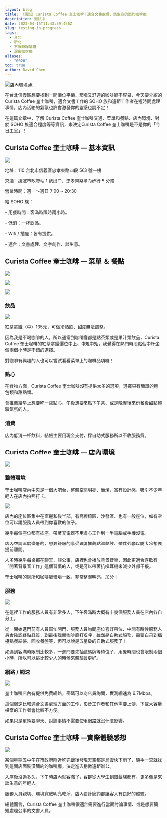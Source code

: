 ```yaml
---
layout: blog
title: （測試）Curista Coffee 奎士咖啡｜適合文書處理、談生意的簡約咖啡廳
description: 測試中
date: 2023-04-15T11:43:59.456Z
slug: testing-in-progress
tags:
  - 台北
  - 新北
  - 不限時咖啡廳
  - 深夜咖啡廳
aliases:
  - "0020"
toc: true
author: David Chen
---
```

![店內環境alt](https://lh5.googleusercontent.com/DRypKsTeVA2yMFlyxFTqxxumeipvLg1fioevUCdePxmZOhd2WNyx_L7H-cPZMOA96Yh4h7vUzKwhiHc5V26JRfmVnzAudtAUWnjSVUDKfWAJb2_vi2NngNCImxz6Hqh-QVT_FWtadG-_M8tv3OOmQkA "店內環境title")

在台北信義區想要找到一間價位平價、環境又舒適的咖啡廳不容易，今天要介紹的 Curista Coffee 奎士咖啡，適合文書工作的 SOHO 族和遠距工作者在短時間處理事情，店內活絡的氣氛也許會激發你的靈感也說不定！

在這篇文章中，了解 Curista Coffee 奎士咖啡交通、菜單和餐點、店內環境、對於 SOHO 族適合程度等等資訊，來決定Curista Coffee 奎士咖啡是不是你的「今日工室」！

## Curista Coffee 奎士咖啡 — 基本資訊

![](https://lh6.googleusercontent.com/4Zh01VSdqwKkX2jaX0NUGlEjYSdSP5PRapjptx4h2GTB-J44QayoDzbf8Zja7XL4g-1nFw4q1MdCIrl2ue6ShNISwQJpHHnaEFLAzPLAhMC3Sa6MpxikZCE362wlzBNTAb7lLSvqTMKgxjq3Uu-XQJc)

地址：110 台北市信義區忠孝東路四段 563 號一樓

交通：捷運市政府站 1 號出口，忠孝東路順向步行 5 分鐘

營業時間：週一～週日 7:00 ~ 20:30

給 SOHO 族：

\- 用餐時間：客滿時限時兩小時。

\- 低消：一杯飲品。

\- Wifi / 插座：皆有提供。

\- 適合：文書處理、文字創作、談生意。

## Curista Coffee 奎士咖啡 — 菜單 ＆ 餐點

![](https://lh3.googleusercontent.com/WfdOw40-yDFoIjKh6XlYTW4mGPEsLNg5pZodOGS_zYO27agOwhDE4-JNaXjZa_-7Zz_jT7tVWr7Y__P12_0mQPs5uUKRmax2QpmvV5Nk6m56hlQHiTJRlS9EXqPWRmY5ZgnnbYLbhuFb9uQNQDt398o)

![](https://lh4.googleusercontent.com/1HZI2uzvgAQfD1kgBZGeeQq6Go81eNjtFoH6c1uZZ_HLtdw12bMbQHiCeu07aTT0KcqIC1wnw3fTQLuwky6qrIePvOo5EpHCFXWdRT6NJTUt_3gbtv6aEpcQhrw1pLvcskq1Cv7L5niSTBEJjunz4H8)

![](https://lh3.googleusercontent.com/1sgpjQqe8YlOVIGgWfisUuF9a_gtEyvtuNCLU_URVsRkN-ZY7cSBwjmRW0qGsYZh12gjz85QjhEptTNHjh0hinCXfI14kTCjxDoDOLEqgsfQYw6ejrEiEiKbR-PEG8tY5GmR_URpA58LOE47fFPApnQ)

### 飲品

![](https://lh5.googleusercontent.com/z-wfSytt6JmO_GOZtsMTz4JCcURSp428Ga0487zEzOKJr5Xj-z6M1PkHRk8NAJm79vyPnyELxmUpBQRjmHlMTmDUQ9_lB_m-PXllpZz3FBNQYc_tUh-jY-2jWZBoEyJQTJfJnTUO6RfrGZThmXa77F8)

紅茶拿鐵（中）135元，可做冷熱飲、甜度無法調整。

因為我是不喝咖啡的人，所以通常到咖啡廳都是點茶類或是果汁類飲品，Curista Coffee 奎士咖啡的紅茶拿鐵價位中上、中規中矩，我覺得在熱門時段點個中杯坐個兩個小時是不錯的選擇。

對咖啡有興趣的人也可以嘗試看看菜單上的咖啡品項囉！

### 點心

在食物方面，Curista Coffee 奎士咖啡沒有提供太多的選項，選擇只有簡單的麵包類和甜點類。

會推薦給早上想要吃一些點心、午後想要來點下午茶、或是晚餐後來份餐後甜點體驗氣氛的人。

### 消費

店內低消一杯飲料，結帳主要用現金支付，採自助式服務所以不收服務費。

## Curista Coffee 奎士咖啡 — 店內環境

![](https://lh6.googleusercontent.com/UmEr-SOWLTKoqzSErTDuVG_rDC1A7MSnzlz9PphmtDilMzXyO0d9HYPO3gfLi1uNPgGiiEVUZGbncgF0tY-C_8K5GXlQx0_gn4qf4ConEtjzJgSyjuKGnWCs6eQxak3ncqGumghtiEbE7S1oet64Ns8)

### 整體環境

奎士咖啡店內中央是一個大吧台，整體空間明亮、簡潔，富有設計感，吸引不少年輕人在店內拍照打卡。

![](https://lh5.googleusercontent.com/Kb6U_bpZBotTCCFYfCq8zB2O6YNJ7TbC_9Gwkux3wgHtopixLS0Loor97QK0Na_jLxaAWQdcNvmB5iwrcgLWN9QUwoUQiNo3tFrZ8fvhmcFpNBbJlIet20Lhh8qiyF13KF7XVMYKUmVmiUlV3AsJL5U)

店內的座位區集中在窗邊和後半部，有高腳椅區、沙發區、也有一般座位，如有空位可以請服務人員帶到你喜歡的位子。

幾乎每個座位都有插座，帶著充電器不用擔心工作到一半電腦或手機沒電。

店內空調溫度蠻低的，想要舒服的享受環境推薦點溫熱飲、帶件外套以防太冷想要提前離開。

人多時幾乎每桌都在聊天、談公事，店裡也會播放背景音樂，因此更適合喜歡有「開著背景音工作」這個習慣的人，或是可以帶著抗噪耳機來減少外部干擾。

奎士咖啡的廁所和咖啡廳環境一致，非常整潔明亮，加分！

### 服務

![](https://lh4.googleusercontent.com/wAtonK_SP-LTgHgUtLkXfKY-7w7Gx1Agi8mvhe6HZJxDKGDM-S_-oK9UUNh8n51kONqMLBs-ETsTHyEujXIAHG96lNDXrMHVGQTPA84J7yRreO1hcwKdw3uqcXSk2nO7U9FjD2En3m3yiIpYm3AAr4A)

在這裡工作的服務人員有非常多人，下午客滿時大概有十幾個服務人員在店內各自分工。

從一開始進門前有人員幫忙開門、服務人員詢問座位喜好帶位、中間有時候服務人員會確認餐點品質、到最後離開咖啡廳打招呼，雖然是自助式服務，需要自己到櫃檯點餐結帳、回收餐盤等，但可以說是五星級的自助式服務了！

如遇到客滿時限制比較多，一進門要先抽號碼牌等待位子，用餐時間也會限制兩個小時，所以可以挑比較少人的時候來體驗會更好。

### 網路 / 網速

![](https://lh5.googleusercontent.com/TrZHlJkM3QHtNiiAsFZ7fv70IO7UT1G7O_xZNTVjq4OuwMKaGYioZFfjJHW392LeZQnOij15wc9ERSLpNi2WM_n4AUcnf7SXUUaFRBv4mIJiph6JN9epajzV0GdsOP3MAkorltVM3vajwUN7tuKReVY)

奎士咖啡店內有提供免費網路，密碼可以向店員詢問，實測網速為 6.7Mbps。

這個網速比較適合文書處理方面的工作，影音工作者和其他需要上傳、下載大容量檔案的工作者會比較不方便。

如果只是單純要聊天、討論事情不需要使用網路就沒什麼影響。

## Curista Coffee 奎士咖啡 —實際體驗感想

![](https://lh3.googleusercontent.com/PpubfEaRoM9W5yqAn6GDUT_4H3AM4Ky4G4qiCPZP4V2-IXfTggYRb-ZjLi_CMWh9hXzkzvQpUYmv39G4OoLc9zBsK7_jhno65MwAmM3RHhrVACkEcGzkoa7_xAcTOVGWxFFHu960Uf8x04ICJhkGrhY)

某個星期五中午在市政府附近吃完飯後發現天空都是烏雲快下雨了，隨手一查就找到這間店面裝潢簡約的咖啡廳，決定進去稍微遠距辦公。

入座後沒過多久，下午時店內就客滿了，客群從大學生到銀髮族都有，更多像是來談生意的年輕人。

服務人員親切、環境寬敞明亮乾淨、店內設計簡約都讓客人有良好的體驗。

總體而言，Curista Coffee 奎士咖啡很適合需要進行當面討論事情、或是想要簡短處理公事的文書人員。